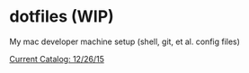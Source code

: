 # dotfiles (WIP)
My mac developer machine setup (shell, git, et al. config files)

[Current Catalog: 12/26/15](catalog.122615.md)